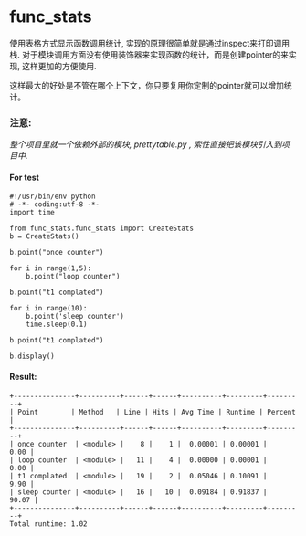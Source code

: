 # func_stats

使用表格方式显示函数调用统计, 实现的原理很简单就是通过inspect来打印调用栈.  对于模块调用方面没有使用装饰器来实现函数的统计，而是创建pointer的来实现, 这样更加的方便使用.

这样最大的好处是不管在哪个上下文，你只要复用你定制的pointer就可以增加统计。 

### 注意:
*整个项目里就一个依赖外部的模块, prettytable.py , 索性直接把该模块引入到项目中.*

#### For test

```
#!/usr/bin/env python
# -*- coding:utf-8 -*-
import time

from func_stats.func_stats import CreateStats
b = CreateStats()

b.point("once counter")

for i in range(1,5):
    b.point("loop counter")

b.point("t1 complated")

for i in range(10):
    b.point('sleep counter')
    time.sleep(0.1)

b.point("t1 complated")

b.display()
```

#### Result:
```
+---------------+----------+------+------+----------+---------+---------+
| Point        | Method   | Line | Hits | Avg Time | Runtime | Percent |
+---------------+----------+------+------+----------+---------+---------+
| once counter  | <module> |    8 |    1 |  0.00001 | 0.00001 |    0.00 |
| loop counter  | <module> |   11 |    4 |  0.00000 | 0.00001 |    0.00 |
| t1 complated  | <module> |   19 |    2 |  0.05046 | 0.10091 |    9.90 |
| sleep counter | <module> |   16 |   10 |  0.09184 | 0.91837 |   90.07 |
+---------------+----------+------+------+----------+---------+---------+
Total runtime: 1.02
```
